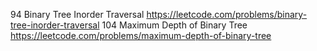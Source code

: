 94	Binary Tree Inorder Traversal https://leetcode.com/problems/binary-tree-inorder-traversal
104	Maximum Depth of Binary Tree https://leetcode.com/problems/maximum-depth-of-binary-tree

